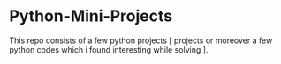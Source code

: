 # Python-Mini-Projects
This repo consists of a few python projects [ projects or moreover a few python codes which i found interesting while solving ].
